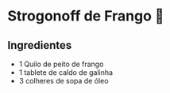 # Strogonoff de Frango :chicken:

## Ingredientes

 - 1 Quilo de peito de frango  
 - 1 tablete de caldo de galinha  
 - 3 colheres de sopa de óleo 

